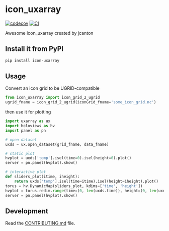 
# icon_uxarray

[![codecov](https://codecov.io/gh/jcanton/icon_uxarray/branch/main/graph/badge.svg?token=icon_uxarray_token_here)](https://codecov.io/gh/jcanton/icon_uxarray)
[![CI](https://github.com/jcanton/icon_uxarray/actions/workflows/main.yml/badge.svg)](https://github.com/jcanton/icon_uxarray/actions/workflows/main.yml)

Awesome icon_uxarray created by jcanton

## Install it from PyPI

```bash
pip install icon-uxarray
```

## Usage

Convert an icon grid to be UGRID-compatible

```py
from icon_uxarray import icon_grid_2_ugrid
ugrid_fname = icon_grid_2_ugrid(iconGrid_fname='some_icon_grid.nc')
```

then use it for plotting

```py
import uxarray as ux
import holoviews as hv
import panel as pn

# open dataset
uxds = ux.open_dataset(grid_fname, data_fname)

# static plot
hvplot = uxds['temp'].isel(time=0).isel(height=0).plot()
server = pn.panel(hvplot).show()

# interactive plot
def sliders_plot(itime, iheight):
    return uxds['temp'].isel(time=itime).isel(height=iheight).plot()
torus = hv.DynamicMap(sliders_plot, kdims=['time', 'height'])
hvplot = torus.redim.range(time=(0, len(uxds.time)), height=(0, len(uxds.height)))
server = pn.panel(hvplot).show()
```

## Development

Read the [CONTRIBUTING.md](CONTRIBUTING.md) file.
